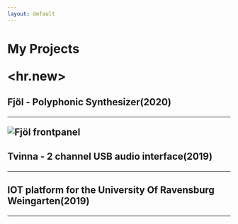 ```yaml
---
layout: default
---
```


<h1> My Projects

<hr.new> 

<h2> Fjöl - Polyphonic Synthesizer(2020)
<hr> 
  
<img src="/assets/img/fjöl.png" alt="Fjöl frontpanel">




<h2> Tvinna - 2 channel USB audio interface(2019)
<hr> 




<h2> IOT platform for the University Of Ravensburg Weingarten(2019)
<hr> 
 


